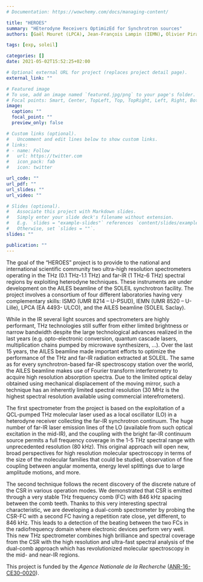 ```yaml
---
# Documentation: https://wowchemy.com/docs/managing-content/

title: "HEROES"
summary: "HEterodyne Receivers OptimizEd for Synchrotron sources"
authors: [Gaël Mouret (LPCA), Jean-François Lampin (IEMN), Olivier Pirali, Franck Hindle (LPCA), Sophie Eliet (IEMN), Marie-Aline Martin-Drumel, Pascale Roy (SOLEIL)]

tags: [exp, soleil]

categories: []
date: 2021-05-02T15:52:25+02:00

# Optional external URL for project (replaces project detail page).
external_link: ""

# Featured image
# To use, add an image named `featured.jpg/png` to your page's folder.
# Focal points: Smart, Center, TopLeft, Top, TopRight, Left, Right, BottomLeft, Bottom, BottomRight.
image:
  caption: ""
  focal_point: ""
  preview_only: false

# Custom links (optional).
#   Uncomment and edit lines below to show custom links.
# links:
# - name: Follow
#   url: https://twitter.com
#   icon_pack: fab
#   icon: twitter

url_code: ""
url_pdf: ""
url_slides: ""
url_video: ""

# Slides (optional).
#   Associate this project with Markdown slides.
#   Simply enter your slide deck's filename without extension.
#   E.g. `slides = "example-slides"` references `content/slides/example-slides.md`.
#   Otherwise, set `slides = ""`.
slides: ""

publication: ""
---
```


The goal of the “HEROES” project is to provide to the national and international scientific community two ultra-high resolution spectrometers operating in the THz (0.1 THz-1.1 THz) and far-IR (1 THz-6 THz) spectral regions by exploiting heterodyne techniques. These instruments are under development on the AILES beamline of the SOLEIL synchrotron facility. The project involves a consortium of four different laboratories having very complementary skills: ISMO (UMR 8214 – U-PSUD), IEMN (UMR 8520 – U-Lille), LPCA (EA 4493- ULCO), and the AILES beamline (SOLEIL Saclay).

While in the IR several light sources and spectrometers are highly performant, THz technologies still suffer from either limited brightness or narrow bandwidth despite the large technological advances realized in the last years (e.g. opto-electronic conversion, quantum cascade lasers, multiplication chains pumped by microwave synthesizers, …). Over the last 15 years, the AILES beamline made important efforts to optimize the performance of the THz and far-IR radiation extracted at SOLEIL. The same as for every synchrotron-based far-IR spectroscopy station over the world, the AILES beamline makes use of Fourier transform interferometry to acquire high resolution absorption spectra. Due to the limited optical delay obtained using mechanical displacement of the moving mirror, such a technique has an inherently limited spectral resolution (30 MHz is the highest spectral resolution available using commercial interefrometers).

The first spectrometer from the project is based on the exploitation of a QCL-pumped THz molecular laser used as a local oscillator (LO) in a heterodyne receiver collecting the far-IR synchrotron continuum. The huge number of far-IR laser emission lines of the LO (available from such optical excitation in the mid-IR), and the coupling with the bright far-IR continuum source permits a full frequency coverage in the 1-5 THz spectral range with unprecedented resolution (80 kHz). This original approach will open new, broad perspectives for high resolution molecular spectroscopy in terms of the size of the molecular families that could be studied, observation of fine coupling between angular momenta, energy level splittings due to large amplitude motions, and more.

The second technique follows the recent discovery of the discrete nature of the CSR in various operation modes. We demonstrated that CSR is emitted through a very stable THz frequency comb (FC) with 846 kHz spacing between the comb teeth. Thanks to this very interesting spectral characteristic, we are developing a dual-comb spectrometer by probing the CSR-FC with a second FC having a repetition rate close, yet different, to 846 kHz. This leads to a detection of the beating between the two FCs in the radiofrequency domain where electronic devices perform very well. This new THz spectrometer combines high brilliance and spectral coverage from the CSR with the high resolution and ultra-fast spectral analysis of the dual-comb approach which has revolutionized molecular spectroscopy in the mid- and near-IR regions.


This project is funded by the *Agence Nationale de la Recherche* ([ANR-16-CE30-0020](https://anr.fr/Project-ANR-16-CE30-0020)).
